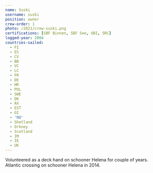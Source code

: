 ```yaml
---
name: Suski
username: suski
position: owner
crew-order: 1
photo: /2021/crew-suski.png
certifications: [SBF Binnen, SBF See, UBI, SRC]
logged-year: 2004
countries-sailed:
  - FI
  - ES
  - CV
  - BB
  - VC
  - LC
  - FR
  - DE
  - HR
  - POL
  - SWE
  - DK
  - AX
  - EST
  - GI
  - 'NO'
  - Shetland
  - Orkney
  - Scotland
  - IM
  - IE
  - UK
---
```

Volunteered as a deck hand on schooner Helena for couple of years.
Atlantic crossing on schooner Helena in 2014.

